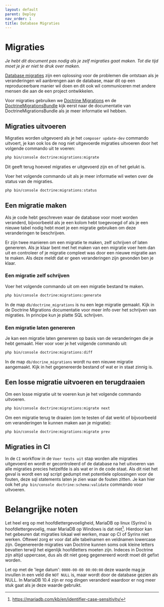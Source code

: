 ```yaml
---
layout: default
parent: Deploy
nav_order: 1
title: Database Migraties
---
```


# Migraties

*Je hebt dit document pas nodig als je zelf migraties gaat maken. Tot die tijd moet je je er niet te druk over maken.*

[Database migraties](https://en.wikipedia.org/wiki/Schema_migration) zijn een oplossing voor de problemen die ontstaan als je veranderingen wil aanbrengen aan de database, maar dit op een reproduceerbare manier wil doen en dit ook wil communiceren met andere mensen die aan de een project ontwikkelen.

Voor migraties gebruiken we [Doctrine Migrations](https://www.doctrine-project.org/projects/doctrine-migrations/en/2.2/index.html) en de [DoctrineMigrationsBundle](https://symfony.com/doc/2.2.x/bundles/DoctrineMigrationsBundle/index.html) kijk eerst naar de documentatie van DoctrineMigrationsBundle als je meer informatie wil hebben.


## Migraties uitvoeren

Migraties worden uitgevoerd als je het `composer update-dev` commando uitvoert, je kan ook los de nog niet uitgevoerde migraties uitvoeren door het volgende commando uit te voeren:

```bash
php bin/console doctrine:migrations:migrate
```

Dit geeft terug hoeveel migraties er uitgevoerd zijn en of het gelukt is.

Voer het volgende commando uit als je meer informatie wil weten over de status van de migraties.

```bash
php bin/console doctrine:migrations:status
```

## Een migratie maken

Als je code hebt geschreven waar de database voor moet worden veranderd, bijvoorbeeld als je een kolom hebt toegevoegd of als je een nieuwe tabel nodig hebt moet je een migratie gebruiken om deze veranderingen te beschrijven.

Er zijn twee manieren om een migratie te maken, zelf schrijven of laten genereren. Als je klaar bent met het maken van een migratie voer hem dan uit en controleer of je migratie compleet was door een nieuwe migratie aan te maken. Als deze meldt dat er geen veranderingen zijn gevonden ben je klaar.

### Een migratie zelf schrijven

Voer het volgende commando uit om een migratie bestand te maken.

```bash
php bin/console doctrine:migrations:generate
```

In de map `db/doctrine_migrations` is nu een lege migratie gemaakt. Kijk in de Doctrine Migrations documentatie voor meer info over het schrijven van migraties. In principe kun je platte SQL schrijven.

### Een migratie laten genereren


Je kan een migratie laten genereren op basis van de veranderingen die je hebt gemaakt. Hier voor voer je het volgende commando uit:

```bash
php bin/console doctrine:migrations:diff
```

In de map `db/docrine_migrations` wordt nu een nieuwe migratie aangemaakt. Kijk in het gegenereerde bestand of wat er in staat zinnig is.

## Een losse migratie uitvoeren en terugdraaien

Om een losse migratie uit te voeren kun je het volgende commando uitvoeren.

```bash
php bin/console doctrine:migrations:migrate next
```

Om een migratie terug te draaien (om te testen of dat werkt of bijvoorbeeld om veranderingen te kunnen maken aan je migratie):

```bash
php bin/console doctrine:migrations:migrate prev
```

## Migraties in CI

In de `CI` workflow in de `Voer tests uit` stap worden alle migraties uitgevoerd en wordt  er gecontroleerd of de database na het uitvoeren van alle migraties precies hetzelfde is als wat er in de code staat. Als dit niet het geval is wordt een sql script gedumpt met potentiele oplossingen voor de fouten, deze sql statements laten je zien waar de fouten zitten. Je kan hier ook het `php bin/console doctrine:schema:validate` commando voor uitvoeren.

# Belangrijke noten

Let heel erg op met hoofdlettergevoeligheid, MariaDB op linux (Syrinx) is hoofdlettergevoelig, maar MariaDB op Windows is dat niet[^case_sensitive_mariadb]. Hierdoor kan het gebeuren dat migraties lokaal wel werken, maar op CI of Syrinx niet werken. Oftewel zorg er voor dat alle tabelnamen en veldnamen lowercase zijn. Gegenereerde migraties van Doctrine kunnen soms ook kleine letters bevatten terwijl het eigenlijk hoofdletters moeten zijn. Indeces in Doctrine zijn altijd uppercase, dus als dit niet goeg gegenereerd wordt moet dit gefixt worden.

Let op met de 'lege datum': `0000-00-00 00:00:00` deze waarde mag je invullen in een veld die `NOT NULL` is, maar wordt door de database gezien als NULL. In MariaDB 10.4 zijn er nog dingen veranderd waardoor er nog meer stuk gaat als je deze waarde gebruikt.

[^case_sensitive_mariadb]: https://mariadb.com/kb/en/identifier-case-sensitivity/
